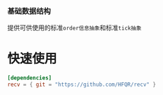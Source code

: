 ### 基础数据结构

提供可供使用的标准`order信息抽象`和标准`tick抽象`

# 快速使用

```toml
[dependencies]
recv = { git = "https://github.com/HFQR/recv" }
```